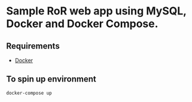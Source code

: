 # Sample RoR web app using MySQL, Docker and Docker Compose.

## Requirements
- [Docker](https://www.docker.com/)

## To spin up environment
`docker-compose up`
